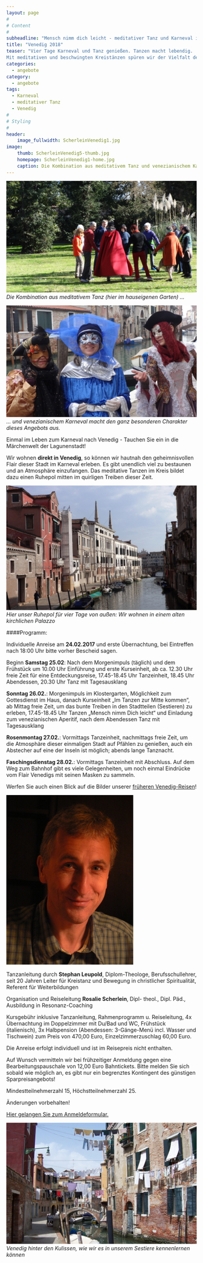 ```yaml
---
layout: page
#
# Content
#
subheadline: "Mensch nimm dich leicht - meditativer Tanz und Karneval in Venedig vom 9. bis 13. Februar 2018"
title: "Venedig 2018"
teaser: "Vier Tage Karneval und Tanz genießen. Tanzen macht lebendig. 
Mit meditativen und beschwingten Kreistänzen spüren wir der Vielfalt des Lebens nach. Wir begegnen uns selbst, unserer Heiterkeit, Sehnsucht und Hoffnung im körperlichen Ausdruck der Bewegungen. In der Tanzgemeinschaft erfahren wir Lebensfreude und Inspiration, Leichtigkeit mischt sich mit Tiefgang."
categories:
  - angebote
category:
  - angebote
tags:
  - Karneval
  - meditativer Tanz
  - Venedig
#
# Styling
#
header:
    image_fullwidth: ScherleinVenedig1.jpg
image:
    thumb: ScherleinVenedig5-thumb.jpg
    homepage: ScherleinVenedig1-home.jpg
    caption: Die Kombination aus meditativem Tanz und venezianischem Karneval macht den ganz besonderen Charakter dieses Angebots aus. 
---
```

![Meditativer Tanz im hauseigenen Garten](/images/scherleinvenedig13.jpg)
*Die Kombination aus meditativem Tanz (hier im hauseigenen Garten) ...*

![Venezianischer Karneval](/images/scherleinvenedig14.jpg)
*... und venezianischem Karneval macht den ganz besonderen Charakter dieses Angebots aus.*

Einmal im Leben zum Karneval nach Venedig - Tauchen Sie ein in die Märchenwelt der Lagunenstadt!

Wir wohnen **direkt in Venedig**, so können wir hautnah den geheimnisvollen Flair dieser Stadt im Karneval erleben. Es gibt unendlich viel zu bestaunen und an Atmosphäre einzufangen. Das meditative Tanzen im Kreis bildet dazu einen Ruhepol mitten im quirligen Treiben dieser Zeit.

![Unser Palazzo von außen](/images/scherleinvenedig12.jpg)
*Hier unser Ruhepol für vier Tage von außen: Wir wohnen in einem alten kirchlichen Palazzo*

####Programm:

Individuelle Anreise am **24.02.2017** und erste Übernachtung, bei Eintreffen nach 18:00 Uhr bitte vorher Bescheid sagen.

Beginn **Samstag 25.02**: Nach dem Morgenimpuls (täglich) und dem Frühstück um 10.00 Uhr Einführung und erste Kurseinheit, ab ca. 12.30 Uhr freie Zeit für eine Entdeckungsreise, 17.45-18.45 Uhr Tanzeinheit, 18.45 Uhr Abendessen, 20.30 Uhr Tanz mit Tagesausklang

**Sonntag 26.02.**: Morgenimpuls im Klostergarten, Möglichkeit zum Gottesdienst im Haus, danach Kurseinheit „Im Tanzen zur Mitte kommen“, ab Mittag freie Zeit, um das bunte Treiben in den Stadtteilen (Sestieren) zu erleben, 17.45-18.45 Uhr Tanzen „Mensch nimm Dich leicht“ und Einladung zum venezianischen Aperitif, nach dem Abendessen Tanz mit Tagesausklang  

**Rosenmontag 27.02.**: Vormittags Tanzeinheit, nachmittags freie Zeit, um die Atmosphäre dieser einmaligen Stadt auf Pfählen zu genießen, auch ein Abstecher auf eine der Inseln ist möglich; abends lange Tanznacht.  

**Faschingsdienstag 28.02.**: Vormittags Tanzeinheit mit Abschluss. Auf dem Weg zum Bahnhof gibt es viele Gelegenheiten, um noch einmal Eindrücke vom Flair Venedigs mit seinen Masken zu sammeln.

Werfen Sie auch einen Blick auf die Bilder unserer [früheren Venedig-Reisen](/impressionen/venedig/)!

![Stephan Leupold](/images/stephan_leupold.jpg)

Tanzanleitung durch **Stephan Leupold**, Diplom-Theologe, Berufsschullehrer, seit 20 Jahren Leiter für Kreistanz und Bewegung in christlicher Spiritualität, Referent für Weiterbildungen

Organisation und Reiseleitung **Rosalie Scherlein**, Dipl- theol., Dipl. Päd., Ausbildung in Resonanz-Coaching

Kursgebühr inklusive Tanzanleitung, Rahmenprogramm u. Reiseleitung, 4x Übernachtung im Doppelzimmer mit Du/Bad und WC, Frühstück (italienisch), 3x Halbpension (Abendessen: 3-Gänge-Menü incl. Wasser und Tischwein) zum Preis von 470,00 Euro, Einzelzimmerzuschlag 60,00 Euro.

Die Anreise erfolgt individuell und ist im Reisepreis nicht enthalten.

Auf Wunsch vermitteln wir bei frühzeitiger Anmeldung gegen eine Bearbeitungspauschale von 12,00 Euro Bahntickets. Bitte melden Sie sich sobald wie möglich an, es gibt nur ein begrenztes Kontingent des günstigen Sparpreisangebots!

Mindestteilnehmerzahl 15, Höchstteilnehmerzahl 25.

Änderungen vorbehalten!

[Hier gelangen Sie zum Anmeldeformular.](/anmeldung/)

![Venedig hinter den Kulissen](/images/ScherleinVenedig10.jpg)
*Venedig hinter den Kulissen, wie wir es in unserem Sestiere kennenlernen können*

